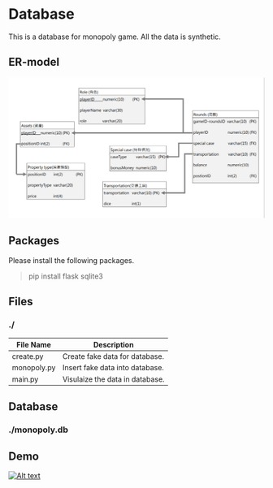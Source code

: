 # Database
This is a database for monopoly game. All the data is synthetic.
## ER-model
![image](ER-model.png)
## Packages
Please install the following packages.

>pip install flask sqlite3

## Files
### ./

| File Name                                  | Description                                                   |
| ------------------------------------------ | --------------------------------------------------------------|
| create.py                                  | Create fake data for database.                                |
| monopoly.py                                | Insert fake data into database.                               |
| main.py                                    | Visulaize the data in database.                               |

## Database
### ./monopoly.db

## Demo
[![Alt text](https://img.youtube.com/vi/rBiOJFv4bQU/0.jpg)](https://www.youtube.com/watch?v=rBiOJFv4bQU)

